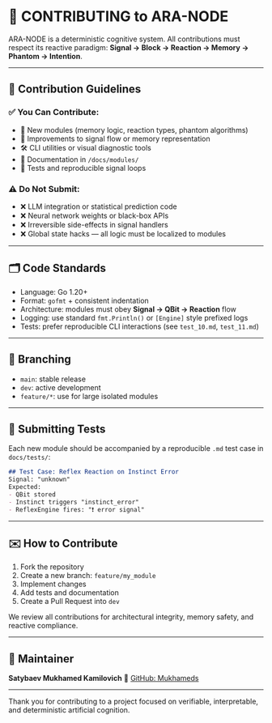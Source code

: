 # 🤝 CONTRIBUTING to ARA-NODE

ARA-NODE is a deterministic cognitive system. All contributions must respect its reactive paradigm: **Signal → Block → Reaction → Memory → Phantom → Intention**.

---

## 📜 Contribution Guidelines

### ✅ You Can Contribute:

* 🔧 New modules (memory logic, reaction types, phantom algorithms)
* 🧠 Improvements to signal flow or memory representation
* 🛠️ CLI utilities or visual diagnostic tools
* 📄 Documentation in `/docs/modules/`
* 🧪 Tests and reproducible signal loops

### ⚠️ Do Not Submit:

* ❌ LLM integration or statistical prediction code
* ❌ Neural network weights or black-box APIs
* ❌ Irreversible side-effects in signal handlers
* ❌ Global state hacks — all logic must be localized to modules

---

## 🗂️ Code Standards

* Language: Go 1.20+
* Format: `gofmt` + consistent indentation
* Architecture: modules must obey **Signal → QBit → Reaction** flow
* Logging: use standard `fmt.Println()` or `[Engine]` style prefixed logs
* Tests: prefer reproducible CLI interactions (see `test_10.md`, `test_11.md`)

---

## 🔄 Branching

* `main`: stable release
* `dev`: active development
* `feature/*`: use for large isolated modules

---

## 🧪 Submitting Tests

Each new module should be accompanied by a reproducible `.md` test case in `docs/tests/`:

```markdown
## Test Case: Reflex Reaction on Instinct Error
Signal: "unknown"
Expected:
- QBit stored
- Instinct triggers "instinct_error"
- ReflexEngine fires: "❗ error signal"
```

---

## ✉️ How to Contribute

1. Fork the repository
2. Create a new branch: `feature/my_module`
3. Implement changes
4. Add tests and documentation
5. Create a Pull Request into `dev`

We review all contributions for architectural integrity, memory safety, and reactive compliance.

---

## 👤 Maintainer

**Satybaev Mukhamed Kamilovich**
🔗 [GitHub: Mukhameds](https://github.com/Mukhameds)

---

Thank you for contributing to a project focused on verifiable, interpretable, and deterministic artificial cognition.
